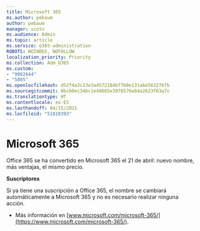 ```yaml
---
title: Microsoft 365
ms.author: pebaum
author: pebaum
manager: scotv
ms.audience: Admin
ms.topic: article
ms.service: o365-administration
ROBOTS: NOINDEX, NOFOLLOW
localization_priority: Priority
ms.collection: Adm_O365
ms.custom:
- "9002644"
- "5085"
ms.openlocfilehash: d52f4a2c13e3a4572184bffb0e131a6e563276fb
ms.sourcegitcommit: 8bc60ec34bc1e40685e3976576e04a2623f63a7c
ms.translationtype: HT
ms.contentlocale: es-ES
ms.lasthandoff: 04/15/2021
ms.locfileid: "51810393"
---
```

# <a name="microsoft-365"></a>Microsoft 365

Office 365 se ha convertido en Microsoft 365 el 21 de abril: nuevo nombre, más ventajas, el mismo precio.

**Suscriptores**

Si ya tiene una suscripción a Office 365, el nombre se cambiará automáticamente a Microsoft 365 y no es necesario realizar ninguna acción.

- Más información en [www.microsoft.com/microsoft-365/](https://www.microsoft.com/microsoft-365/).
